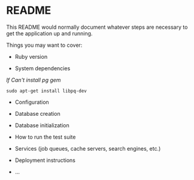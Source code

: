 # README

This README would normally document whatever steps are necessary to get the
application up and running.

Things you may want to cover:

* Ruby version

* System dependencies

*If Can't install pg gem*

`sudo apt-get install libpq-dev`

* Configuration

* Database creation

* Database initialization

* How to run the test suite

* Services (job queues, cache servers, search engines, etc.)

* Deployment instructions

* ...
